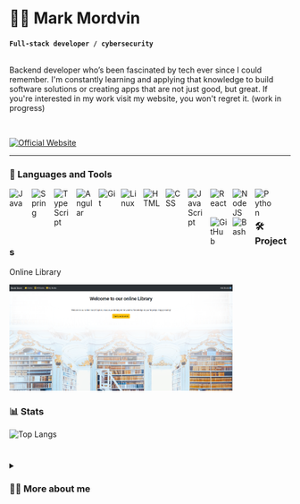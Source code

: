 # 🏂🏻 Mark Mordvin

**`Full-stack developer / cybersecurity`**

<p>
<br>
   Backend developer who’s been fascinated by tech ever since I could remember. I'm constantly learning and applying that knowledge to build software solutions or creating apps that are not just good, but great. If you're interested in my work visit my website, you won't regret it.  (work in progress)
</p>
<br>
   <p align="left">
      <a href="work in progress">
         <img alt="Official Website" href="" title="Official Website" src="https://img.shields.io/badge/Official%20Website-8900FF?style=flat&logo=Fireship&logoColor=black"/></a>
   </p>

---

### 🧰 Languages and Tools

<img align="left" alt="Java" width="30px" style="padding-right:10px;" src="https://cdn.jsdelivr.net/gh/devicons/devicon/icons/java/java-original.svg"/>
<img align="left" alt="Spring" width="30px" style="padding-right:10px;" src="https://cdn.jsdelivr.net/gh/devicons/devicon/icons/spring/spring-original.svg" />
<img align="left" alt="TypeScript" width="30px" style="padding-right:10px;" src="https://cdn.jsdelivr.net/gh/devicons/devicon/icons/typescript/typescript-plain.svg" />
<img align="left" alt="Angular" width="30px" style="padding-right:10px;" src="https://cdn.jsdelivr.net/gh/devicons/devicon/icons/angularjs/angularjs-plain.svg" />
<img align="left" alt="Git" width="30px" style="padding-right:10px;" src="https://cdn.jsdelivr.net/gh/devicons/devicon/icons/git/git-original.svg" />
<img align="left" alt="Linux" width="30px" style="padding-right:10px;" src="https://cdn.jsdelivr.net/gh/devicons/devicon/icons/linux/linux-original.svg" />
<img align="left" alt="HTML" width="30px" style="padding-right:10px;" src="https://cdn.jsdelivr.net/gh/devicons/devicon/icons/html5/html5-plain.svg" />
<img align="left" alt="CSS" width="30px" style="padding-right:10px;" src="https://cdn.jsdelivr.net/gh/devicons/devicon/icons/css3/css3-plain.svg" />
<img align="left" alt="JavaScript" width="30px" style="padding-right:10px;" src="https://cdn.jsdelivr.net/gh/devicons/devicon/icons/javascript/javascript-plain.svg" />
<img align="left" alt="React" width="30px" style="padding-right:10px;" src="https://cdn.jsdelivr.net/gh/devicons/devicon/icons/react/react-original.svg" />
<img align="left" alt="NodeJS" width="30px" style="padding-right:10px;" src="https://cdn.jsdelivr.net/gh/devicons/devicon/icons/nodejs/nodejs-original.svg" />
<img align="left" alt="Python" width="30px" style="padding-right:10px;" src="https://cdn.jsdelivr.net/gh/devicons/devicon/icons/python/python-plain.svg" />
<img align="left" alt="GitHub" width="30px" style="padding-right:10px;" src="https://cdn.jsdelivr.net/gh/devicons/devicon/icons/github/github-original.svg" />
<img align="left" alt="Bash" width="30px" style="padding-right:10px;" src="https://cdn.jsdelivr.net/gh/devicons/devicon/icons/bash/bash-original.svg" />
<br />

#

### 🛠️ Projects

<!-- projects -->
Online Library

<a href="https://github.com/DaVinci0003/LibraryDemo">
<img src="https://github.com/DaVinci0003/LibraryDemo/blob/main/images/img.png" alt="onlineLibrary" width="400px">
</a>

### 📊 Stats

<!-- different achievments -->
![Top Langs](https://github-readme-stats.vercel.app/api/top-langs/?username=DaVinci0003&layout=compact&theme=dark)

#

<details>
 <summary><h3>👨‍💻 More about me </h3></summary>
   <!-- more about me -->
 Backend Developer who is finishing the second year of the associate degree DAM(Desarrollo de Aplicaciones Multiplataforma) since the degree is a relevant requirement. I carry out all kinds of work on my own and have numerous projects that demonstrate my knowledge in the following technologies: Java, Spring Boot, SQL (PostgreSQL and MySQL), Maven, HTML, CSS, JavaScript, Python, Git, and more.

Besides my studies, I always learn things on my own, so after so much time, I have acquired knowledge that allows me to develop both the backend and the frontend of web applications.

My goal is to enter this sector to start my career and constantly develop myself since it is something I enjoy, besides allowing me to achieve my objectives.
